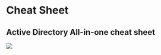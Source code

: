 # Cheat Sheet

## Active Directory All-in-one cheat sheet

![](../../.gitbook/assets/pentest\_ad\_black.png)

